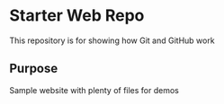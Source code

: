# Starter Web Repo

   This repository is for showing how Git and GitHub work

## Purpose

Sample website with plenty of files for demos

## 
